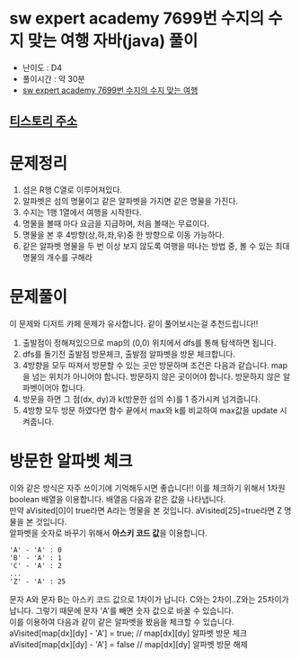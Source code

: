 # sw expert academy 7699번 수지의 수지 맞는 여행 자바(java)  풀이
- 난이도 : D4
- 풀이시간 : 약 30분
- [sw expert academy 7699번 수지의 수지 맞는 여행](https://swexpertacademy.com/main/code/problem/problemDetail.do?contestProbId=AWqUzj0arpkDFARG)

## [티스토리 주소](https://hoho325.tistory.com/)

# 문제정리
1. 섬은 R행 C열로 이루어져있다.
2. 알파벳은 섬의 명물이고 같은 알파벳을 가지면 같은 명물을 가진다.
3. 수지는 1행 1열에서 여행을 시작한다.
4. 명물을 볼때 마다 요금을 지급하며, 처음 볼때는 무료이다.
5. 명물을 본 후 4방향(상,하,좌,우)중 한 방향으로 이동 가능하다.
6. 같은 알파벳 명물을 두 번 이상 보지 않도록 여행을 떠나는 방법 중, 볼 수 있는 최대 명물의 개수를 구해라

# 문제풀이
이 문제와 디저트 카페 문제가 유사합니다. 같이 풀어보시는걸 추천드립니다!!
1. 출발점이 정해져있으므로 map의 (0,0) 위치에서 dfs를 통해 탐색하면 됩니다.
2. dfs를 돌기전 출발점 방문체크, 출발점 알파벳을 방문 체크합니다.
3. 4방향을 모두 따져서 방문할 수 있는 곳만 방문하며 조건은 다음과 같습니다.
    map을 넘는 위치가 아니어야 합니다.
    방문하지 않은 곳이어야 합니다.
    방문하지 않은 알파벳이어야 합니다.
4. 방문을 하면 그 점(dx, dy)과 k(방문한 섬의 수)를 1 증가시켜 넘겨줍니다.
5. 4방향 모두 방문 하였다면 함수 끝에서 max와 k를 비교하여 max값을 update 시켜줍니다.

# 방문한 알파벳 체크
이와 같은 방식은 자주 쓰이기에 기억해두시면 좋습니다!!
이를 체크하기 위해서 1차원 boolean 배열을 이용합니다. 배열음 다음과 같은 값을 나타냅니다.  
만약 aVisited[0]이 true라면 A라는 명물을 본 것입니다. aVisited[25]=true라면 Z 명물을 본 것입니다.  
알파벳을 숫자로 바꾸기 위해서 **아스키 코드 값**을 이용합니다.
```
'A' - 'A' : 0
'B' - 'A' : 1
'C' - 'A' : 2
...
'Z' - 'A' : 25
```
문자 A와 문자 B는 아스키 코드 값으로 1차이가 납니다. C와는 2차이..Z와는 25차이가 납니다. 그렇기 때문에 문자 'A'를 빼면 숫자 값으로 바꿀 수 있습니다.  
이를 이용하여 다음과 같이 같은 알파벳을 봤음을 체크할 수 있습니다.
    aVisited[map[dx][dy] - 'A'] = true; // map[dx][dy] 알파벳 방문 체크
    aVisited[map[dx][dy] - 'A'] = false // map[dx][dy] 알파벳 방문 해제